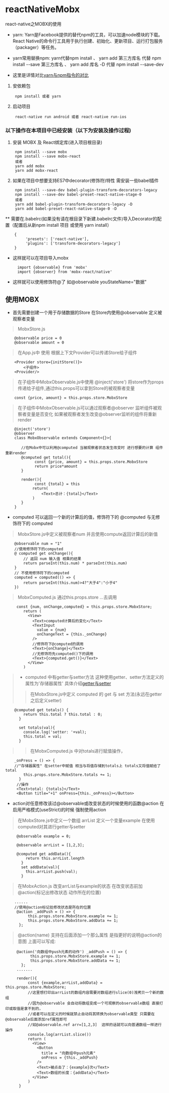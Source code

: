 # reactNativeMobx
react-native之MOBX的使用

* yarn: Yarn是Facebook提供的替代npm的工具，可以加速node模块的下载。React Native的命令行工具用于执行创建、初始化、更新项目、运行打包服务（packager）等任务。

* yarn常用替换npm: yarn代替npm install  、 yarn add 第三方库名 代替 npm install --save 第三方库名 、 yarn add 库名 -D  代替 npm install --save-dev
* 这里是详情对比[yarn与npm指令的对比](https://segmentfault.com/a/1190000008632323)
1. 安依赖包

        npm install 或者 yarn

2. 启动项目

        react-native run android 或者 react-native run-ios

### 以下操作在本项目中已经安装（以下为安装及操作过程)

1. 安装 MOBX 及 React绑定库(进入项目根目录)

        npm install --save mobx
        npm install --save mobx-react
        或者
        yarn add mobx
        yarn add mobx-react

2. 如果在项目中想要支持ES7中decorator(修饰符)特性 需安装一些babel插件

        npm install --save-dev babel-plugin-transform-decorators-legacy
        npm install --save-dev babel-preset-react-native-stage-0
        或者
        yarn add babel-plugin-transform-decorators-legacy -D
        yarn add babel-preset-react-native-stage-0 -D
** 需要在.babelrc(如果没有请在根目录下新建.babelrc文件)导入Decorator的配置（配置后从新npm install 项目 或使用 yarn install）

        {
        	 'presets': ['react-native'],
             'plugins': ['transform-decorators-legacy']
        }

* 这样就可以在项目导入mobx

        import {observable} from 'mobx'
        import {observer} from 'mobx-react/native'

* 这样就可以使用修饰符@了 如@observable youStateName="数据"


## 使用MOBX
* 首先需要创建一个用于存储数据的Store 在Store内使用@observable 定义被观察者变量
> MobxStore.js

        @observable price = 0
        @observable amount = 0

>在App.js中 使用<Provider store={Store定义的被观察者}> 根据上下文Provider可以传递Store给子组件

        <Provider store={initStore()}>
            <子组件>
        <Provider/>

>在子组件中MobxObservable.js中使用 @inject('store') 将store作为props传递给子组件,通过this.props可以拿到Store的被观察者变量

        const {price, amount} = this.props.store.MobxStore

>在子组件中MobxObservable.js可以通过观察者@observer 监听组件被观察者变量是否变化 如果被观察者发生改变@observer监听的组件将重新render

        @inject('store')
        @observer
        class MobxObservable extends Component<{}>{

           //在Mobx中可以利用@computed 当被观察者状态发生改变时 进行想要的计算 组件重新render
           @computed get total(){
                 const {price, amount} = this.props.store.MobxStore
                 return price*amount
           }

           render(){
                 const {total} = this
                return(
                    <Text>总计：{total}</Text>
                )
           }
        }

* computed 可以返回一个新的计算后的值，修饰符下的 @computed 与无修饰符下的 computed

> MobxStore.js中定义被观察者num 并且使用compute返回计算后的新值

        @observable num = "1"
        //使用修饰符下的computed
        @ computed get onChange(){
            // 返回 num 输入值 相乘的结果
            return parseInt(this.num) * parseInt(this.num)
        }
        // 不使用修饰符下的computed
        computed = computed(() => {
            return parseInt(this.num)>4?"大于4":"小于4"
        })

> MobxComputed.js 通过this.props.store ...去调用

         const {num, onChange,computed} = this.props.store.MobxStore;
            return (
              <View>
                <Text>computed计算后的变化</Text>
                <TextInput
                  value = {num}
                  onChangeText = {this._onChange}
                />
                //修饰符下@computed的调用
                <Text>{onChange}</Text>
                //无修饰符先computed()下的调用
                <Text>{computed.get()}</Text>
              </View>
            )
> *  computed 中有getter与setter方法  这种使用getter、setter方法定义的属性为'存储器属性' 具体介绍[getter与setter](https://segmentfault.com/a/1190000011760834)
>> 在MobxStore.js中定义 computed 的 get 与 set 方法(永远在getter之后定义setter)

        @computed get totals() {
            return this.total ? this.total : 0;
          }

          set totals(val){
            console.log('setter: '+val);
            this.total = val;
          }

>> 在MobxComputed.js 中对totals进行赋值操作，

        _onPress = () => {
        //"存储器属性" 在setter中赋值 相当与将值存储到totals上 totals又将值赋给了total
            this.props.store.MobxStore.totals += 1;
          }
         //操作
         <Text>total: {totals}</Text>
         <Button title="+1" onPress={this._onPress}></Button>

* action对任意修改该过@observable或改变状态的时候使用的函数@action 在启用严格模式(useStrict)的时候 强制使用action
> 在MobxStore.js中定义一个数组 arrList 定义一个变量example 在使用computed对其进行getter与setter

         @observable example = 0;

         @observable arrList = [1,2,3];

         @computed get addData(){
             return this.arrList.length
           }
           set addData(val){
             this.arrList.push(val);
           }

>在MobxAction.js 改变arrList与example的状态 在改变状态前加@action(标记出修改状态 动作所在的位置)

        ......
        //使用@action标记处修改状态是所在的位置
         @action _addPush = () => {
              this.props.store.MobxStore.example += 1;
              this.props.store.MobxStore.addData += 1;
          };


>@action(name) 支持在后面添加一个那么属性 是指更好的说明@action的意图 上面可以写成:

         @action('向数组中push元素的动作') _addPush = () => {
               this.props.store.MobxStore.example += 1;
               this.props.store.MobxStore.addData += 1;
           };
         .......

         render(){
              const {example,arrList,addData} = this.props.store.MobxStore;
              //这里想打印出arrList的数组内容需要对数组进行slice(0)浅拷贝一个新的数组
              //因为@observable 会自动将数组变成一个可观察的observable数组 直接打印或取值是拿不到的，
              //或者可以在定义的时候就禁止自动将其转换为observable类型 只需要在@observable后面添加ref属性即可
              //如@abservable.ref arr=[1,2,3]  这样的话就可以向普通数组一样进行操作
              console.log(arrList.slice())
              return (
                <View>
                  <Button
                    title = "向数组中push元素"
                    onPress = {this._addPush}
                  />
                  <Text>被点击了：{example}次</Text>
                  <Text>数组的长度：{addData}</Text>
                </View>
              )
          }